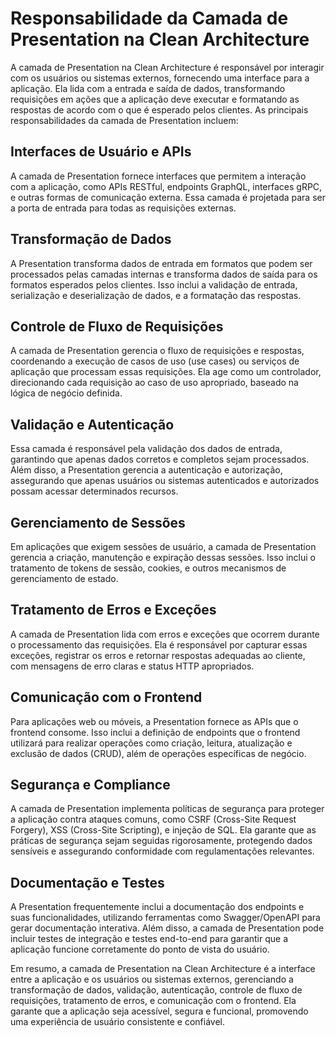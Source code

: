 # Responsabilidade da Camada de Presentation na Clean Architecture
A camada de Presentation na Clean Architecture é responsável por interagir com os usuários ou sistemas externos, fornecendo uma interface para a aplicação. Ela lida com a entrada e saída de dados, transformando requisições em ações que a aplicação deve executar e formatando as respostas de acordo com o que é esperado pelos clientes. As principais responsabilidades da camada de Presentation incluem:

## Interfaces de Usuário e APIs
A camada de Presentation fornece interfaces que permitem a interação com a aplicação, como APIs RESTful, endpoints GraphQL, interfaces gRPC, e outras formas de comunicação externa. Essa camada é projetada para ser a porta de entrada para todas as requisições externas.

## Transformação de Dados
A Presentation transforma dados de entrada em formatos que podem ser processados pelas camadas internas e transforma dados de saída para os formatos esperados pelos clientes. Isso inclui a validação de entrada, serialização e deserialização de dados, e a formatação das respostas.

## Controle de Fluxo de Requisições
A camada de Presentation gerencia o fluxo de requisições e respostas, coordenando a execução de casos de uso (use cases) ou serviços de aplicação que processam essas requisições. Ela age como um controlador, direcionando cada requisição ao caso de uso apropriado, baseado na lógica de negócio definida.

## Validação e Autenticação
Essa camada é responsável pela validação dos dados de entrada, garantindo que apenas dados corretos e completos sejam processados. Além disso, a Presentation gerencia a autenticação e autorização, assegurando que apenas usuários ou sistemas autenticados e autorizados possam acessar determinados recursos.

## Gerenciamento de Sessões
Em aplicações que exigem sessões de usuário, a camada de Presentation gerencia a criação, manutenção e expiração dessas sessões. Isso inclui o tratamento de tokens de sessão, cookies, e outros mecanismos de gerenciamento de estado.

## Tratamento de Erros e Exceções
A camada de Presentation lida com erros e exceções que ocorrem durante o processamento das requisições. Ela é responsável por capturar essas exceções, registrar os erros e retornar respostas adequadas ao cliente, com mensagens de erro claras e status HTTP apropriados.

## Comunicação com o Frontend
Para aplicações web ou móveis, a Presentation fornece as APIs que o frontend consome. Isso inclui a definição de endpoints que o frontend utilizará para realizar operações como criação, leitura, atualização e exclusão de dados (CRUD), além de operações específicas de negócio.

## Segurança e Compliance
A camada de Presentation implementa políticas de segurança para proteger a aplicação contra ataques comuns, como CSRF (Cross-Site Request Forgery), XSS (Cross-Site Scripting), e injeção de SQL. Ela garante que as práticas de segurança sejam seguidas rigorosamente, protegendo dados sensíveis e assegurando conformidade com regulamentações relevantes.

## Documentação e Testes
A Presentation frequentemente inclui a documentação dos endpoints e suas funcionalidades, utilizando ferramentas como Swagger/OpenAPI para gerar documentação interativa. Além disso, a camada de Presentation pode incluir testes de integração e testes end-to-end para garantir que a aplicação funcione corretamente do ponto de vista do usuário.

Em resumo, a camada de Presentation na Clean Architecture é a interface entre a aplicação e os usuários ou sistemas externos, gerenciando a transformação de dados, validação, autenticação, controle de fluxo de requisições, tratamento de erros, e comunicação com o frontend. Ela garante que a aplicação seja acessível, segura e funcional, promovendo uma experiência de usuário consistente e confiável.